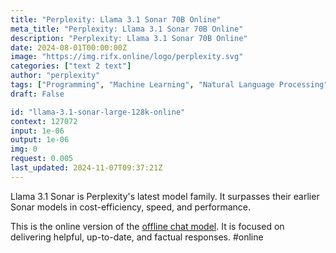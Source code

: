 ```yaml
---
title: "Perplexity: Llama 3.1 Sonar 70B Online"
meta_title: "Perplexity: Llama 3.1 Sonar 70B Online"
description: "Perplexity: Llama 3.1 Sonar 70B Online"
date: 2024-08-01T00:00:00Z
image: "https://img.rifx.online/logo/perplexity.svg"
categories: ["text 2 text"]
author: "perplexity"
tags: ["Programming", "Machine Learning", "Natural Language Processing", "Chatbots", "Generative AI"]
draft: False

id: "llama-3.1-sonar-large-128k-online"
context: 127072
input: 1e-06
output: 1e-06
img: 0
request: 0.005
last_updated: 2024-11-07T09:37:21Z
---
```


Llama 3.1 Sonar is Perplexity's latest model family. It surpasses their earlier Sonar models in cost-efficiency, speed, and performance.

This is the online version of the [offline chat model](/perplexity/llama-3.1-sonar-large-128k-chat). It is focused on delivering helpful, up-to-date, and factual responses. #online

